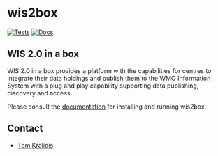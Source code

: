 # wis2box

[![Tests](https://github.com/wmo-im/wis2box/workflows/tests%20%E2%9A%99%EF%B8%8F/badge.svg)](https://github.com/wmo-im/wis2box/actions/workflows/tests.yml)
[![Docs](https://github.com/wmo-im/wis2box/workflows/docs/badge.svg)](https://github.com/wmo-im/wis2box/actions/workflows/docs.yml)

## WIS 2.0 in a box

WIS 2.0 in a box provides a platform with the capabilities for centres to
integrate their data holdings and publish them to the WMO Information System
with a plug and play capability supporting data publishing, discovery
and access.

Please consult the [documentation](https://wmo-im.github.io/wmo-im/wis2box) for installing
and running wis2box.

## Contact

* [Tom Kralidis](https://github.com/tomkralidis)
